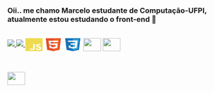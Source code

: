 ### Oii.. me chamo Marcelo estudante de Computação-UFPI, atualmente estou estudando o front-end 👋


<div align="center" style="display:inline-block" >
 <a href="https://github.com/Marcelo3duardo", >
 <img altura="180em" width="50%" src="https://github-readme-stats.vercel.app/api?username=Marcelo3duardo&show_icons=true&theme=dark&include_all_commits=true&count_private=true"/>
  
 <img altura="180em" width="50%" src="https://github-readme-stats.vercel.app/api/top-langs/?username=Marcelo3duardo&layout=compact&langs_count=7&theme=dark"/>
</div>

 <div style="display:inline-block"><br>
    <img align="center"  height="30" width="40" src="https://raw.githubusercontent.com/devicons/devicon/master/icons/javascript/javascript-plain.svg">
    <img align="center"  height="30" width="40" src="https://raw.githubusercontent.com/devicons/devicon/master/icons/html5/html5-original.svg">
    <img align="center"  height="30" width="40" src="https://raw.githubusercontent.com/devicons/devicon/master/icons/css3/css3-original.svg">
    <img align="center"  height="30" width="40" src="https://cdn.jsdelivr.net/gh/devicons/devicon/icons/jquery/jquery-original.svg" />
    <img align="center"  height="30" width="40" src="https://cdn.jsdelivr.net/gh/devicons/devicon/icons/photoshop/photoshop-plain.svg" />
  
 </div>
 
  ##
 
 <!--redes sociais -->
 <div style="display:inline-block"><br>
   <a href = "https://www.linkedin.com/in/marcelo-oliveira-4822b61b9/"><img  align="center"  height="30" width="40" src="https://cdn.jsdelivr.net/gh/devicons/devicon/icons/linkedin/linkedin-original.svg" /></a>
 </div>
   
 
<!--
**Marcelo3duardo/Marcelo3duardo** is a ✨ _special_ ✨ repository because its `README.md` (this file) appears on your GitHub profile.

Here are some ideas to get you started:

- 🔭 I’m currently working on ...
- 🌱 I’m currently learning ...
- 👯 I’m looking to collaborate on ...
- 🤔 I’m looking for help with ...
- 💬 Ask me about ...
- 📫 How to reach me: ...
- 😄 Pronouns: ...
- ⚡ Fun fact: ...
-->

